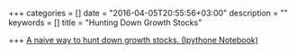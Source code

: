 +++
categories = []
date = "2016-04-05T20:55:56+03:00"
description = ""
keywords = []
title = "Hunting Down Growth Stocks"

+++
[A naive way to hunt down growth stocks. (Ipythone Notebook)](https://nbviewer.jupyter.org/gist/ahmedas91/b9d894638488aa5d65fcc8c04673d2f9)
